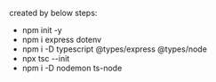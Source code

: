 created by below steps:
- npm init -y
- npm i express dotenv
- npm i -D typescript @types/express @types/node
- npx tsc --init
- npm i -D nodemon ts-node 